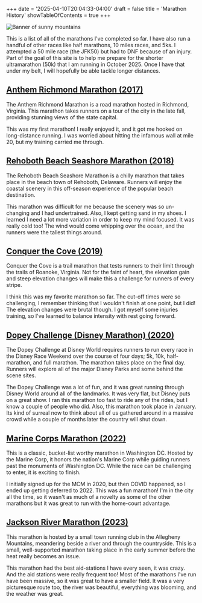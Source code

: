 +++
date = '2025-04-10T20:04:33-04:00'
draft = false
title = 'Marathon History'
showTableOfContents = true
+++

![Banner of sunny mountains](/images/sunny_mountain.png "sunny mountains")

This is a list of all of the marathons I've completed so far. I have also run a handful of other races like half marathons, 10 miles races, and 5ks. I attempted a 50 mile race (the JFK50) but had to DNF because of an injury. Part of the goal of this site is to help me prepare for the shorter ultramarathon (50k) that I am running in October 2025. Once I have that under my belt, I will hopefully be able tackle longer distances.

## [Anthem Richmond Marathon (2017)](https://www.richmondmarathon.org/)
The Anthem Richmond Marathon is a road marathon hosted in Richmond, Virginia. This marathon takes runners on a tour of the city in the late fall, providing stunning views of the state capital.

This was my first marathon! I really enjoyed it, and it got me hooked on long-distance running. I was worried about hitting the infamous wall at mile 20, but my training carried me through.
## [Rehoboth Beach Seashore Marathon (2018)](https://www.rbmarathon.com/)
The Rehoboth Beach Seashore Marathon is a chilly marathon that takes place in the beach town of Rehoboth, Delaware. Runners will enjoy the coastal scenery in this off-season experience of the popular beach destination.

This marathon was difficult for me because the scenery was so un-changing and I had undertrained. Also, I kept getting sand in my shoes. I learned I need a lot more variation in order to keep my mind focused. It was really cold too! The wind would come whipping over the ocean, and the runners were the tallest things around.
## [Conquer the Cove (2019)](https://mountainjunkies.net/conquer-the-cove-25k-marathon/)
Conquer the Cove is a trail marathon that tests runners to their limit through the trails of Roanoke, Virginia. Not for the faint of heart, the elevation gain and steep elevation changes will make this a challenge for runners of every stripe.

I think this was my favorite marathon so far. The cut-off times were so challenging, I remember thinking that I wouldn't finish at one point, but I did! The elevation changes were brutal though. I got myself some injuries training, so I've learned to balance intensity with rest going forward.
## [Dopey Challenge (Disney Marathon) (2020)](https://www.rundisney.com/events/disneyworld/disneyworld-marathon-weekend/events/challenges/)
The Dopey Challenge at Disney World requires runners to run every race in the Disney Race Weekend over the course of four days; 5k, 10k, half-marathon, and full marathon. The marathon takes place on the final day. Runners will explore all of the major Disney Parks and some behind the scene sites.

The Dopey Challenge was a lot of fun, and it was great running through Disney World around all of the landmarks. It was very flat, but Disney puts on a great show. I ran this marathon too fast to ride any of the rides, but I know a couple of people who did. Also, this marathon took place in January. Its kind of surreal now to think about all of us gathered around in a massive crowd while a couple of months later the country will shut down.
## [Marine Corps Marathon (2022)](https://www.marinemarathon.com/)
This is a classic, bucket-list worthy marathon in Washington DC. Hosted by the Marine Corp, it honors the nation's Marine Corp while guiding runners past the monuments of Washington DC. While the race can be challenging to enter, it is exciting to finish.

I initially signed up for the MCM in 2020, but then COVID happened, so I ended up getting deferred to 2022. This was a fun marathon! I'm in the city all the time, so it wasn't as much of a novelty as some of the other marathons but it was great to run with the home-court advantage. 

## [Jackson River Marathon (2023)](https://jacksonrivermarathon.com/)
This marathon is hosted by a small town running club in the Allegheny Mountains, meandering beside a river and through the countryside. This is a small, well-supported marathon taking place in the early summer before the heat really becomes an issue.

This marathon had the best aid-stations I have every seen, it was crazy. And the aid stations were really frequent too! Most of the marathons I've run have been massive, so it was great to have a smaller field. It was a very picturesque route too, the river was beautiful, everything was blooming, and the weather was great.
